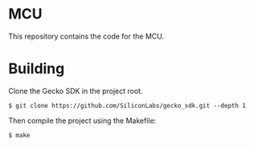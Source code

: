# MCU

This repository contains the code for the MCU.

# Building

Clone the Gecko SDK in the project root.

```
$ git clone https://github.com/SiliconLabs/gecko_sdk.git --depth 1
```

Then compile the project using the Makefile:

```
$ make
```
